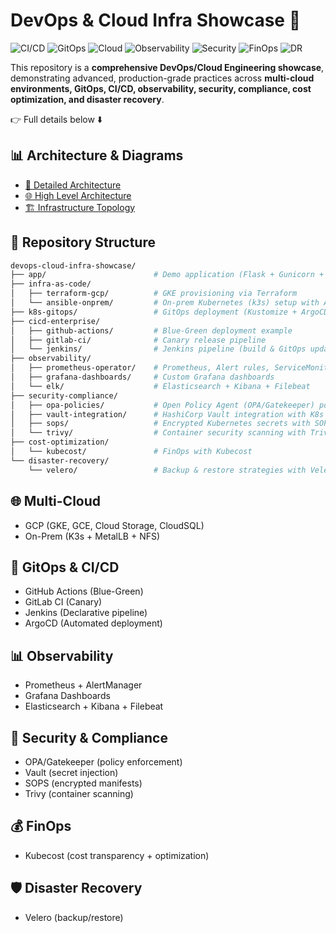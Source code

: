 # DevOps & Cloud Infra Showcase 🚀

![CI/CD](https://img.shields.io/badge/CI%2FCD-GitHub%20Actions%20%7C%20GitLab%20CI%20%7C%20Jenkins-blue?logo=githubactions&logoColor=white)
![GitOps](https://img.shields.io/badge/GitOps-ArgoCD%20%7C%20Kustomize-orange?logo=argo&logoColor=white)
![Cloud](https://img.shields.io/badge/Multi--Cloud-GCP%20%7C%20On--Prem-lightgrey?logo=googlecloud&logoColor=white)
![Observability](https://img.shields.io/badge/Observability-Prometheus%20%7C%20Grafana%20%7C%20ELK-success?logo=grafana&logoColor=white)
![Security](https://img.shields.io/badge/Security-OPA%20%7C%20Vault%20%7C%20Trivy-red?logo=vault&logoColor=white)
![FinOps](https://img.shields.io/badge/FinOps-Kubecost-yellow?logo=money&logoColor=white)
![DR](https://img.shields.io/badge/DR-Velero-blue?logo=kubernetes&logoColor=white)


This repository is a **comprehensive DevOps/Cloud Engineering showcase**, demonstrating advanced, production-grade practices across **multi-cloud environments, GitOps, CI/CD, observability, security, compliance, cost optimization, and disaster recovery**.

👉 Full details below ⬇️

## 📊 Architecture & Diagrams
- [🔎 Detailed Architecture](./docs/architecture-diagrams/detailed-architecture.md)
- [🌐 High Level Architecture](./docs/architecture-diagrams/high-level-architecture.md)
- [🏗 Infrastructure Topology](./docs/architecture-diagrams/infra-topology.md)

## 📂 Repository Structure
```bash
devops-cloud-infra-showcase/
├── app/                        # Demo application (Flask + Gunicorn + Dockerfile)
├── infra-as-code/
│   ├── terraform-gcp/          # GKE provisioning via Terraform
│   └── ansible-onprem/         # On-prem Kubernetes (k3s) setup with Ansible
├── k8s-gitops/                 # GitOps deployment (Kustomize + ArgoCD)
├── cicd-enterprise/
│   ├── github-actions/         # Blue-Green deployment example
│   ├── gitlab-ci/              # Canary release pipeline
│   └── jenkins/                # Jenkins pipeline (build & GitOps update)
├── observability/
│   ├── prometheus-operator/    # Prometheus, Alert rules, ServiceMonitor
│   ├── grafana-dashboards/     # Custom Grafana dashboards
│   └── elk/                    # Elasticsearch + Kibana + Filebeat
├── security-compliance/
│   ├── opa-policies/           # Open Policy Agent (OPA/Gatekeeper) policies
│   ├── vault-integration/      # HashiCorp Vault integration with K8s
│   ├── sops/                   # Encrypted Kubernetes secrets with SOPS
│   └── trivy/                  # Container security scanning with Trivy
├── cost-optimization/
│   └── kubecost/               # FinOps with Kubecost
└── disaster-recovery/
    └── velero/                 # Backup & restore strategies with Velero
```

## 🌐 Multi-Cloud
- GCP (GKE, GCE, Cloud Storage, CloudSQL)
- On-Prem (K3s + MetalLB + NFS)

## 🔄 GitOps & CI/CD
- GitHub Actions (Blue-Green)
- GitLab CI (Canary)
- Jenkins (Declarative pipeline)
- ArgoCD (Automated deployment)

## 📊 Observability
- Prometheus + AlertManager
- Grafana Dashboards
- Elasticsearch + Kibana + Filebeat

## 🔐 Security & Compliance
- OPA/Gatekeeper (policy enforcement)
- Vault (secret injection)
- SOPS (encrypted manifests)
- Trivy (container scanning)

## 💰 FinOps
- Kubecost (cost transparency + optimization)

## 🛡️ Disaster Recovery
- Velero (backup/restore)

